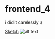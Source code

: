 # frontend_4

i did it carelessly :)

<a href="https://www.uidesigndaily.com/posts/figma-groups-list-dark-theme-app-day-1466">Sketch</a>
![alt text](https://www.uidesigndaily.com/uploads/1466/day_1466.png)
